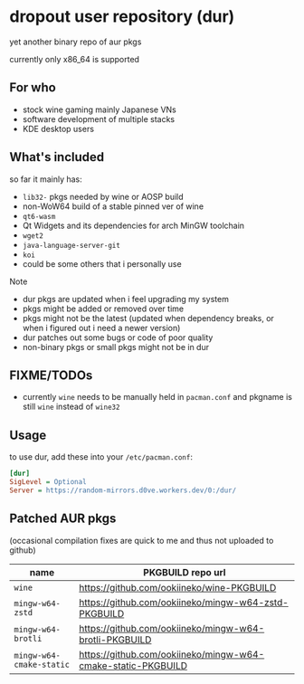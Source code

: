 dropout user repository (dur)
=============================

yet another binary repo of aur pkgs

currently only x86_64 is supported

## For who

* stock wine gaming mainly Japanese VNs
* software development of multiple stacks
* KDE desktop users

## What's included

so far it mainly has:

* `lib32-` pkgs needed by wine or AOSP build
* non-WoW64 build of a stable pinned ver of wine
* `qt6-wasm`
* Qt Widgets and its dependencies for arch MinGW toolchain
* `wget2`
* `java-language-server-git`
* `koi`
* could be some others that i personally use

> [!NOTE]
> * dur pkgs are updated when i feel upgrading my system
> * pkgs might be added or removed over time
> * pkgs might not be the latest (updated when dependency breaks, or when i figured out i need a newer version)
> * dur patches out some bugs or code of poor quality
> * non-binary pkgs or small pkgs might not be in dur

## FIXME/TODOs

* currently `wine` needs to be manually held in `pacman.conf` and pkgname is still `wine` instead of `wine32`

## Usage

to use dur, add these into your `/etc/pacman.conf`:

```ini
[dur]
SigLevel = Optional
Server = https://random-mirrors.d0ve.workers.dev/0:/dur/
```

## Patched AUR pkgs

(occasional compilation fixes are quick to me and thus not uploaded to github)

| name | PKGBUILD repo url |
| --- | --- |
| `wine` | https://github.com/ookiineko/wine-PKGBUILD |
| `mingw-w64-zstd` | https://github.com/ookiineko/mingw-w64-zstd-PKGBUILD |
| `mingw-w64-brotli` | https://github.com/ookiineko/mingw-w64-brotli-PKGBUILD |
| `mingw-w64-cmake-static` | https://github.com/ookiineko/mingw-w64-cmake-static-PKGBUILD |
